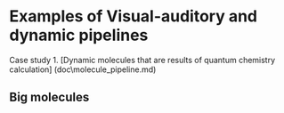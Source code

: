 Examples of Visual-auditory and dynamic pipelines
=================================================
Case study 1. [Dynamic molecules that are results of quantum chemistry calculation] (doc\molecule_pipeline.md)

Big molecules
-------------



